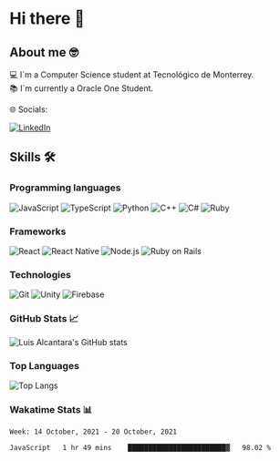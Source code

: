 # Hi there 👋

## About me 🤓
💻 I´m a Computer Science student at Tecnológico de Monterrey.\
📚 I´m currently a Oracle One Student.

🌐 Socials:

[![LinkedIn](https://img.shields.io/badge/LinkedIn-%230077B5.svg?logo=linkedin&logoColor=white)](https://www.linkedin.com/in/luis-alcantara-c/)

## Skills 🛠️
### Programming languages
![JavaScript](https://img.shields.io/badge/-JavaScript-black?style=flat-square&logo=javascript)
![TypeScript](https://img.shields.io/badge/-TypeScript-black?style=flat-square&logo=typescript)
![Python](https://img.shields.io/badge/-Python-black?style=flat-square&logo=Python)
![C++](https://img.shields.io/badge/-C++-black?style=flat-square&logo=c)
![C#](https://img.shields.io/badge/-C%23-black?style=flat-square&logo=c-sharp)
![Ruby](https://img.shields.io/badge/-Ruby-black?style=flat-square&logo=ruby)

### Frameworks
![React](https://img.shields.io/badge/-React-black?style=flat-square&logo=react)
![React Native](https://img.shields.io/badge/-React%20Native-black?style=flat-square&logo=react)
![Node.js](https://img.shields.io/badge/-Node.js-black?style=flat-square&logo=node.js)
![Ruby on Rails](https://img.shields.io/badge/-Ruby%20on%20Rails-black?style=flat-square&logo=ruby-on-rails)

### Technologies
![Git](https://img.shields.io/badge/-Git-black?style=flat-square&logo=git)
![Unity](https://img.shields.io/badge/-Unity-black?style=flat-square&logo=unity)
![Firebase](https://img.shields.io/badge/-Firebase-black?style=flat-square&logo=firebase)

### GitHub Stats 📈
![Luis Alcantara's GitHub stats](https://github-readme-stats.vercel.app/api?username=luisalcab&show_icons=true&theme=radical)

### Top Languages
![Top Langs](https://github-readme-stats.vercel.app/api/top-langs/?username=luisalcab&layout=compact&theme=radical)

### Wakatime Stats 📊
<!--START_SECTION:waka-->
```text
Week: 14 October, 2021 - 20 October, 2021

JavaScript   1 hr 49 mins    ████████████████████████▓   98.02 % 
```


<!--
**luisalcab/luisalcab** is a ✨ _special_ ✨ repository because its `README.md` (this file) appears on your GitHub profile.

Here are some ideas to get you started:

- 🔭 I’m currently working on ...
- 🌱 I’m currently learning ...
- 👯 I’m looking to collaborate on ...
- 🤔 I’m looking for help with ...
- 💬 Ask me about ...
- 📫 How to reach me: ...
- 😄 Pronouns: ...
- ⚡ Fun fact: ...
-->
